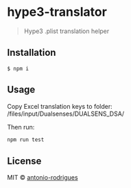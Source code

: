 # hype3-translator

> Hype3 .plist translation helper

## Installation

```
$ npm i
```

## Usage
Copy Excel translation keys to folder:
/files/input/Dualsenses/DUALSENS_DSA/

Then run:
```js
npm run test
```

## License
MIT © [antonio-rodrigues](http://github.com/antonio-rodrigues)
